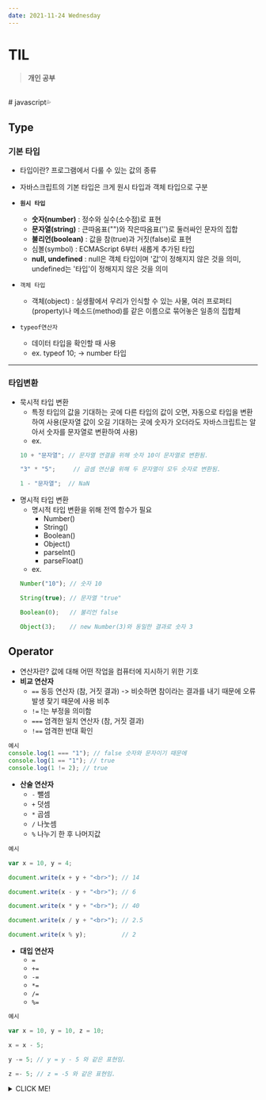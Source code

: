 ```yaml
---
date: 2021-11-24 Wednesday
---
```


# TIL

> **개인 공부**
<br />
# javascript💦

## **Type**

### 기본 타입

  - 타입이란? 프로그램에서 다룰 수 있는 값의 종류
  - 자바스크립트의 기본 타입은 크게 원시 타입과 객체 타입으로 구분
  - **`원시 타입`**
      - **숫자(number)** : 정수와 실수(소수점)로 표현
      - **문자열(string)** : 큰따옴표("")와 작은따옴표('')로 둘러싸인 문자의 집합
      - **불리언(boolean)** : 값을 참(true)과 거짓(false)로 표현
      - 심볼(symbol) : ECMAScript 6부터 새롭게 추가된 타입
      - **null, undefined** : null은 객체 타입이며 '값'이 정해지지 않은 것을 의미,
      undefined는 '타입'이 정해지지 않은 것을 의미

  - `객체 타입`
      - 객체(object) : 실생활에서 우리가 인식할 수 있는 사물, 여러 프로퍼티(property)나 메소드(method)를 같은 이름으로 묶어놓은 일종의 집합체

  - `typeof연산자`
    - 데이터 타입을 확인할 때 사용
    - ex. typeof 10; -> number 타입
---

### 타입변환
- 묵시적 타입 변환
    - 특정 타입의 값을 기대하는 곳에 다른 타입의 값이 오면, 자동으로 타입을 변환하여 사용(문자열 값이 오길 기대하는 곳에 숫자가 오더라도 자바스크립트는 알아서 숫자를 문자열로 변환하여 사용)
    - ex.
    ```js
    10 + "문자열"; // 문자열 연결을 위해 숫자 10이 문자열로 변환됨.

    "3" * "5";     // 곱셈 연산을 위해 두 문자열이 모두 숫자로 변환됨.

    1 - "문자열";  // NaN
    ```
- 명시적 타입 변환
    - 명시적 타입 변환을 위해 전역 함수가 필요
        - Number()
        - String()
        - Boolean()
        - Object()
        - parseInt()
        - parseFloat()   
    - ex.
    ```js
    Number("10"); // 숫자 10

    String(true); // 문자열 "true"

    Boolean(0);   // 불리언 false

    Object(3);    // new Number(3)와 동일한 결과로 숫자 3
    ```

## **Operator**
- 연산자란? 값에 대해 어떤 작업을 컴퓨터에 지시하기 위한 기호
- **비교 연산자**
  - `==` 동등 연산자 (참, 거짓 결과) -> 비슷하면 참이라는 결과를 내기 때문에 오류 발생 잦기 때문에 사용 비추
  - `!=` !는 부정을 의미함
  - `===` 엄격한 일치 연산자 (참, 거짓 결과) 
  - `!==` 엄격한 반대 확인 
```js
예시
console.log(1 === "1"); // false 숫자와 문자이기 때문에
console.log(1 == "1"); // true
console.log(1 != 2); // true
```

- **산술 연산자** 
  - `-` 뺄셈
  - `+` 덧셈
  - `*` 곱셈
  - `/` 나눗셈
  - `%` 나누기 한 후 나머지값
```js
예시

var x = 10, y = 4;

document.write(x + y + "<br>"); // 14

document.write(x - y + "<br>"); // 6

document.write(x * y + "<br>"); // 40

document.write(x / y + "<br>"); // 2.5

document.write(x % y);          // 2
```
- **대입 연산자**
  - `=`
  - `+=` 
  - `-=`
  - `*=`
  - `/=`
  - `%=`

```js
예시

var x = 10, y = 10, z = 10;

x = x - 5;

y -= 5; // y = y - 5 와 같은 표현임.

z =- 5; // z = -5 와 같은 표현임.
```    
<details>
<summary>CLICK ME!</summary>  

- 
</detials>  
